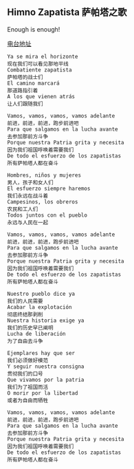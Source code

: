 ## Himno Zapatista 萨帕塔之歌
Enough is enough!

[电台地址](http://music.163.com/dj?id=1369592302&userid=328877362)

    Ya se mira el horizonte
    现在我们可以看见那地平线
    Combatiente zapatista
    萨帕塔的战士们
    El camino marcará
    那道路指引着
    A los que vienen atrás
    让人们跟随我们

    Vamos, vamos, vamos, vamos adelante
    前进，前进，前进，跑步前进吧
    Para que salgamos en la lucha avante
    去参加那前方斗争
    Porque nuestra Patria grita y necesita
    因为我们祖国呼唤着需要我们
    De todo el esfuerzo de los zapatistas
    所有萨帕塔人都在奋斗

    Hombres, niños y mujeres
    男人，孩子和女人们
    El esfuerzo siempre haremos
    我们永远在战斗着
    Campesinos, los obreros
    农民和工人们
    Todos juntos con el pueblo
    永远与人民在一起

    Vamos, vamos, vamos, vamos adelante
    前进，前进，前进，跑步前进吧
    Para que salgamos en la lucha avante
    去参加那前方斗争
    Porque nuestra Patria grita y necesita
    因为我们祖国呼唤着需要我们
    De todo el esfuerzo de los zapatistas
    所有萨帕塔人都在奋斗

    Nuestro pueblo dice ya
    我们的人民需要
    Acabar la explotación
    彻底终结那剥削
    Nuestra historia exige ya
    我们的历史早已阐明
    Lucha de liberación
    为了自由去斗争

    Ejemplares hay que ser
    我们必须做好模范
    Y seguir nuestra consigna
    贯彻我们的口号
    Que vivamos por la patria
    我们为了祖国而活
    O morir por la libertad
    或者为自由而牺牲

    Vamos, vamos, vamos, vamos adelante
    前进，前进，前进，跑步前进吧
    Para que salgamos en la lucha avante
    去参加那前方斗争
    Porque nuestra Patria grita y necesita
    因为我们祖国呼唤着需要我们
    De todo el esfuerzo de los zapatistas
    所有萨帕塔人都在奋斗
